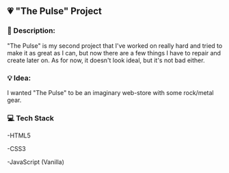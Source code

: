 ## 💗 "The Pulse" Project

### 📜 Description:

"The Pulse" is my second project that I've worked on really hard and tried to make it as great as I can, but now there are a few things I have to repair and create later on. As for now, it doesn't look ideal, but it's not bad either.

### 💡 Idea:

I wanted "The Pulse" to be an imaginary web-store with some rock/metal gear.

### 💻 Tech Stack

-HTML5

-CSS3

-JavaScript (Vanilla)
